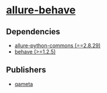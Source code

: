 # [allure-behave](https://pypi.org/project/allure-behave)

## Dependencies
- [allure-python-commons (==2.8.29)](packages/a/allure-python-commons.md)
- [behave (>=1.2.5)](packages/b/behave.md)



## Publishers
- [qameta](https://pypi.org/user/qameta)

